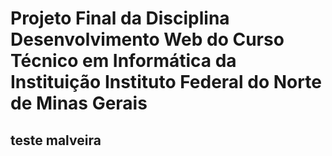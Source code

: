 # Projeto Final da Disciplina Desenvolvimento Web do Curso Técnico em Informática da Instituição Instituto Federal do Norte de Minas Gerais

## teste malveira